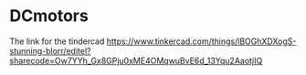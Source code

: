 # DCmotors
The link for the tindercad 
https://www.tinkercad.com/things/lBOGhXDXogS-stunning-blorr/editel?sharecode=Ow7YYh_Gx8GPju0xME4OMqwuBvE6d_13Yqu2AaotjIQ 
